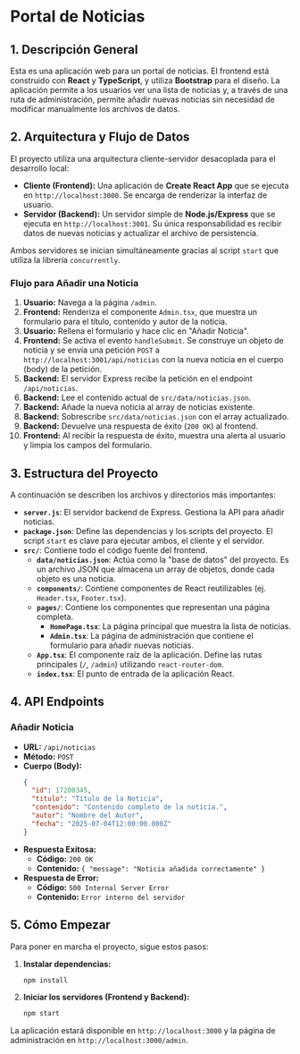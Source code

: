 # Portal de Noticias

## 1. Descripción General

Esta es una aplicación web para un portal de noticias. El frontend está construido con **React** y **TypeScript**, y utiliza **Bootstrap** para el diseño. La aplicación permite a los usuarios ver una lista de noticias y, a través de una ruta de administración, permite añadir nuevas noticias sin necesidad de modificar manualmente los archivos de datos.

## 2. Arquitectura y Flujo de Datos

El proyecto utiliza una arquitectura cliente-servidor desacoplada para el desarrollo local:

*   **Cliente (Frontend):** Una aplicación de **Create React App** que se ejecuta en `http://localhost:3000`. Se encarga de renderizar la interfaz de usuario.
*   **Servidor (Backend):** Un servidor simple de **Node.js/Express** que se ejecuta en `http://localhost:3001`. Su única responsabilidad es recibir datos de nuevas noticias y actualizar el archivo de persistencia.

Ambos servidores se inician simultáneamente gracias al script `start` que utiliza la librería `concurrently`.

### Flujo para Añadir una Noticia

1.  **Usuario:** Navega a la página `/admin`.
2.  **Frontend:** Renderiza el componente `Admin.tsx`, que muestra un formulario para el título, contenido y autor de la noticia.
3.  **Usuario:** Rellena el formulario y hace clic en "Añadir Noticia".
4.  **Frontend:** Se activa el evento `handleSubmit`. Se construye un objeto de noticia y se envía una petición `POST` a `http://localhost:3001/api/noticias` con la nueva noticia en el cuerpo (body) de la petición.
5.  **Backend:** El servidor Express recibe la petición en el endpoint `/api/noticias`.
6.  **Backend:** Lee el contenido actual de `src/data/noticias.json`.
7.  **Backend:** Añade la nueva noticia al array de noticias existente.
8.  **Backend:** Sobrescribe `src/data/noticias.json` con el array actualizado.
9.  **Backend:** Devuelve una respuesta de éxito (`200 OK`) al frontend.
10. **Frontend:** Al recibir la respuesta de éxito, muestra una alerta al usuario y limpia los campos del formulario.

## 3. Estructura del Proyecto

A continuación se describen los archivos y directorios más importantes:

*   **`server.js`**: El servidor backend de Express. Gestiona la API para añadir noticias.
*   **`package.json`**: Define las dependencias y los scripts del proyecto. El script `start` es clave para ejecutar ambos, el cliente y el servidor.
*   **`src/`**: Contiene todo el código fuente del frontend.
    *   **`data/noticias.json`**: Actúa como la "base de datos" del proyecto. Es un archivo JSON que almacena un array de objetos, donde cada objeto es una noticia.
    *   **`components/`**: Contiene componentes de React reutilizables (ej. `Header.tsx`, `Footer.tsx`).
    *   **`pages/`**: Contiene los componentes que representan una página completa.
        *   **`HomePage.tsx`**: La página principal que muestra la lista de noticias.
        *   **`Admin.tsx`**: La página de administración que contiene el formulario para añadir nuevas noticias.
    *   **`App.tsx`**: El componente raíz de la aplicación. Define las rutas principales (`/`, `/admin`) utilizando `react-router-dom`.
    *   **`index.tsx`**: El punto de entrada de la aplicación React.

## 4. API Endpoints

### Añadir Noticia

*   **URL:** `/api/noticias`
*   **Método:** `POST`
*   **Cuerpo (Body):**
    ```json
    {
      "id": 17200345,
      "titulo": "Título de la Noticia",
      "contenido": "Contenido completo de la noticia.",
      "autor": "Nombre del Autor",
      "fecha": "2025-07-04T12:00:00.000Z"
    }
    ```
*   **Respuesta Exitosa:**
    *   **Código:** `200 OK`
    *   **Contenido:** `{ "message": "Noticia añadida correctamente" }`
*   **Respuesta de Error:**
    *   **Código:** `500 Internal Server Error`
    *   **Contenido:** `Error interno del servidor`

## 5. Cómo Empezar

Para poner en marcha el proyecto, sigue estos pasos:

1.  **Instalar dependencias:**
    ```bash
    npm install
    ```
2.  **Iniciar los servidores (Frontend y Backend):**
    ```bash
    npm start
    ```
La aplicación estará disponible en `http://localhost:3000` y la página de administración en `http://localhost:3000/admin`.
